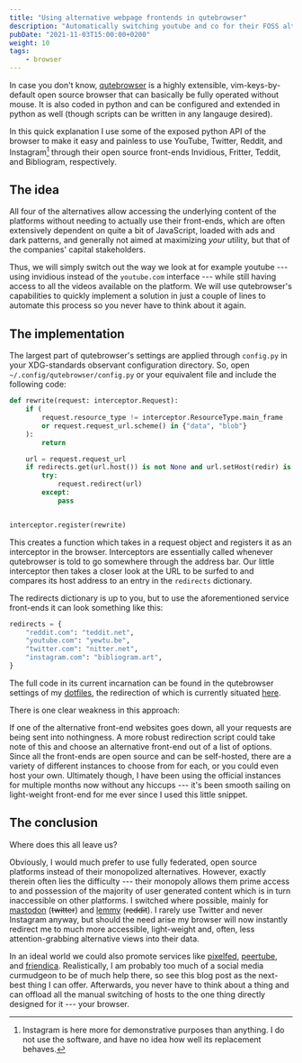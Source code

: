 ```yaml
---
title: "Using alternative webpage frontends in qutebrowser"
description: "Automatically switching youtube and co for their FOSS alternatives"
pubDate: "2021-11-03T15:00:00+0200"
weight: 10
tags: 
    - browser
---
```


In case you don't know, [qutebrowser](https://qutebrowser.org/) is a highly extensible,
vim-keys-by-default open source browser that can basically be fully operated without mouse.
It is also coded in python and can be configured and extended in python as well
(though scripts can be written in any langauge desired).

In this quick explanation I use some of the exposed python API of the browser to
make it easy and painless to use YouTube, Twitter, Reddit, and Instagram[^insta] through their
open source front-ends Invidious, Fritter, Teddit, and Bibliogram, respectively.

[^insta]: Instagram is here more for demonstrative purposes than anything.
I do not use the software, and have no idea how well its replacement behaves.

## The idea

All four of the alternatives allow accessing the underlying content of the platforms
without needing to actually use their front-ends,
which are often extensively dependent on quite a bit of JavaScript,
loaded with ads and dark patterns,
and generally not aimed at maximizing *your* utility,
but that of the companies' capital stakeholders.

Thus, we will simply switch out the way we look at for example youtube ---
using invidious instead of the `youtube.com` interface ---
while still having access to all the videos available on the platform.
We will use qutebrowser's capabilities to quickly implement a solution in just a couple of lines
to automate this process so you never have to think about it again.

## The implementation

The largest part of qutebrowser's settings are applied through `config.py` in your XDG-standards observant configuration directory.
So, open `~/.config/qutebrowser/config.py` or your equivalent file and include the following code:

```python
def rewrite(request: interceptor.Request):
    if (
        request.resource_type != interceptor.ResourceType.main_frame
        or request.request_url.scheme() in {"data", "blob"}
    ):
        return

    url = request.request_url
    if redirects.get(url.host()) is not None and url.setHost(redir) is not False:
        try:
            request.redirect(url)
        except:
            pass


interceptor.register(rewrite)
```

This creates a function which takes in a request object
and registers it as an interceptor in the browser.
Interceptors are essentially called whenever qutebrowser is told to go somewhere through the address bar.
Our little interceptor then takes a closer look at the URL to be surfed to and compares its host address to an entry in the `redirects` dictionary.

The redirects dictionary is up to you,
but to use the aforementioned service front-ends it can look something like this:

```python
redirects = {
    "reddit.com": "teddit.net",
    "youtube.com": "yewtu.be",
    "twitter.com": "nitter.net",
    "instagram.com": "bibliogram.art",
}
```

The full code in its current incarnation can be found in the qutebrowser settings of my [dotfiles](https://gitlab.com/marty-oehme/dotfiles),
the redirection of which is currently situated [here](https://gitlab.com/marty-oehme/dotfiles/-/blob/main/qutebrowser/.config/qutebrowser/url.py).

There is one clear weakness in this approach:

If one of the alternative front-end websites goes down,
all your requests are being sent into nothingness.
A more robust redirection script could take note of this and choose an alternative front-end out of a list of options.
Since all the front-ends are open source and can be self-hosted,
there are a variety of different instances to choose from for each,
or you could even host your own.
Ultimately though, I have been using the official instances for multiple months now without any hiccups ---
it's been smooth sailing on light-weight front-end for me ever since I used this little snippet.

## The conclusion

Where does this all leave us?

Obviously, I would much prefer to use fully federated,
open source platforms instead of their monopolized alternatives.
However, exactly therein often lies the difficulty ---
their monopoly allows them prime access to and possession of the majority of user generated content which is in turn inaccessible on other platforms.
I switched where possible, mainly for [mastodon](https://joinmastodon.org/) (~~twitter~~) and [lemmy](https://join-lemmy.org/) (~~reddit~~).
I rarely use Twitter and never Instagram anyway,
but should the need arise my browser will now instantly redirect me to much more accessible, light-weight and,
often, less attention-grabbing alternative views into their data.

In an ideal world we could also promote services like [pixelfed](https://pixelfed.org/), [peertube](https://joinpeertube.org/en), and [friendica](https://friendi.ca/).
Realistically, I am probably too much of a social media curmudgeon to be of much help there,
so see this blog post as the next-best thing I can offer.
Afterwards, you never have to think about a thing and can offload all the manual switching of hosts to the one thing directly designed for it ---
your browser.
